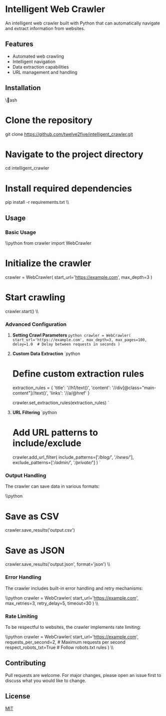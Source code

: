 ﻿# Intelligent Web Crawler

An intelligent web crawler built with Python that can automatically navigate and extract information from websites.

## Features

- Automated web crawling
- Intelligent navigation
- Data extraction capabilities
- URL management and handling

## Installation

\\\ash
# Clone the repository
git clone https://github.com/twelve2five/intelligent_crawler.git

# Navigate to the project directory
cd intelligent_crawler

# Install required dependencies
pip install -r requirements.txt
\\\

## Usage

### Basic Usage

\\\python
from crawler import WebCrawler

# Initialize the crawler
crawler = WebCrawler(
    start_url='https://example.com',
    max_depth=3
)

# Start crawling
crawler.start()
\\\

### Advanced Configuration

1. **Setting Crawl Parameters**
   `python
   crawler = WebCrawler(
       start_url='https://example.com',
       max_depth=3,
       max_pages=100,
       delay=1.0  # Delay between requests in seconds
   )
   `

2. **Custom Data Extraction**
   `python
   # Define custom extraction rules
   extraction_rules = {
       'title': '//h1/text()',
       'content': '//div[@class="main-content"]//text()',
       'links': '//a/@href'
   }
   
   crawler.set_extraction_rules(extraction_rules)
   `

3. **URL Filtering**
   `python
   # Add URL patterns to include/exclude
   crawler.add_url_filter(
       include_patterns=['*/blog/*', '*/news/*'],
       exclude_patterns=['*/admin/*', '*/private/*']
   )
   `

### Output Handling

The crawler can save data in various formats:

\\\python
# Save as CSV
crawler.save_results('output.csv')

# Save as JSON
crawler.save_results('output.json', format='json')
\\\

### Error Handling

The crawler includes built-in error handling and retry mechanisms:

\\\python
crawler = WebCrawler(
    start_url='https://example.com',
    max_retries=3,
    retry_delay=5,
    timeout=30
)
\\\

### Rate Limiting

To be respectful to websites, the crawler implements rate limiting:

\\\python
crawler = WebCrawler(
    start_url='https://example.com',
    requests_per_second=2,  # Maximum requests per second
    respect_robots_txt=True  # Follow robots.txt rules
)
\\\

## Contributing

Pull requests are welcome. For major changes, please open an issue first to discuss what you would like to change.

## License

[MIT](https://choosealicense.com/licenses/mit/)
